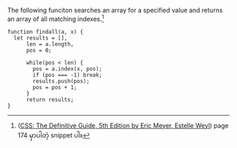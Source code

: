 The following funciton searches an array for a specified value and returns an array of all matching indexes.[^1]

    function findall(a, x) {
      let results = [],
          len = a.length,
          pos = 0;

          while(pos < len) {
            pos = a.index(x, pos);
            if (pos === -1) break;
            results.push(pos);
            pos = pos + 1;
          }
          return results;
    }

[^1]: ([CSS: The Definitive Guide, 5th Edition by Eric Meyer, Estelle Weyl](https://www.oreilly.com/library/view/css-the-definitive/9781098117603/)) page 174 မှာပါတဲ့ snippet ပါ။